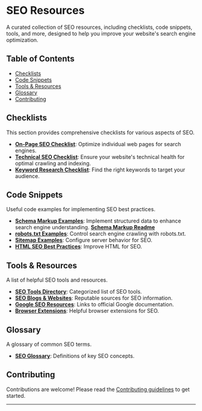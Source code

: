 # SEO Resources

A curated collection of SEO resources, including checklists, code snippets, tools, and more, designed to help you improve your website's search engine optimization.

## Table of Contents

* [Checklists](#checklists)
* [Code Snippets](#code-snippets)
* [Tools & Resources](#tools--resources)
* [Glossary](#glossary)
* [Contributing](#contributing)

## Checklists

This section provides comprehensive checklists for various aspects of SEO.

* **[On-Page SEO Checklist](checklists/on-page/on-page-checklist.md)**: Optimize individual web pages for search engines.
* **[Technical SEO Checklist](checklists/technical/technical-seo-checklist.md)**: Ensure your website's technical health for optimal crawling and indexing.
* **[Keyword Research Checklist](checklists/keyword-research/keyword-research-checklist.md)**: Find the right keywords to target your audience.

## Code Snippets

Useful code examples for implementing SEO best practices.

* **[Schema Markup Examples](code-snippets/schema-markup/)**: Implement structured data to enhance search engine understanding. **[Schema Markup Readme](code-snippets/schema-markup/schema-markup-readme.md)**
* **[robots.txt Examples](code-snippets/robots-txt/)**: Control search engine crawling with robots.txt.
* **[Sitemap Examples](code-snippets/sitemap/)**: Configure server behavior for SEO.
* **[HTML SEO Best Practices](code-snippets/html/)**: Improve HTML for SEO.

## Tools & Resources

A list of helpful SEO tools and resources.

* **[SEO Tools Directory](tools-resources/tools/seo-tools-directory.md)**: Categorized list of SEO tools.
* **[SEO Blogs & Websites](tools-resources/blogs/seo-blogs.md)**: Reputable sources for SEO information.
* **[Google SEO Resources](tools-resources/google-resources/google-seo-resources.md)**: Links to official Google documentation.
* **[Browser Extensions](tools-resources/browser-extensions/browser-extensions.md)**: Helpful browser extensions for SEO.

## Glossary

A glossary of common SEO terms.

* **[SEO Glossary](glossary/glossary.md)**: Definitions of key SEO concepts.

## Contributing

Contributions are welcome! Please read the [Contributing guidelines](CONTRIBUTING.md) to get started.

---